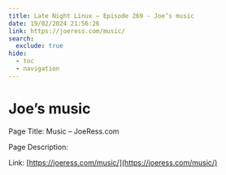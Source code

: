 ```yaml
---
title: Late Night Linux – Episode 269 - Joe’s music
date: 19/02/2024 21:56:26
link: https://joeress.com/music/
search:
  exclude: true
hide:
  - toc
  - navigation
---
```


# Joe’s music

Page Title: Music – JoeRess.com

Page Description:  

Link: [https://joeress.com/music/](https://joeress.com/music/)